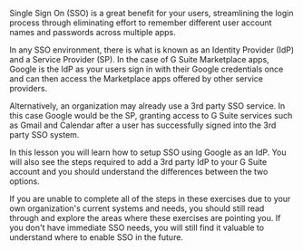 Single Sign On (SSO) is a great benefit for your users, streamlining the login process through eliminating effort to remember different user account names and passwords across multiple apps.

In any SSO environment, there is what is known as an Identity Provider (IdP) and a Service Provider (SP). In the case of G Suite Marketplace apps, Google is the IdP as your users sign in with their Google credentials once and can then access the Marketplace apps offered by other service providers.

Alternatively, an organization may already use a 3rd party SSO service. In this case Google would be the SP, granting access to G Suite services such as Gmail and Calendar after a user has successfully signed into the 3rd party SSO system.

In this lesson you will learn how to setup SSO using Google as an IdP. You will also see the steps required to add a 3rd party IdP to your G Suite account and you should understand the differences between the two options.

If you are unable to complete all of the steps in these exercises due to your own organization's current systems and needs, you should still read through and explore the areas where these exercises are pointing you. If you don't have immediate SSO needs, you will still find it valuable to understand where to enable SSO in the future.
